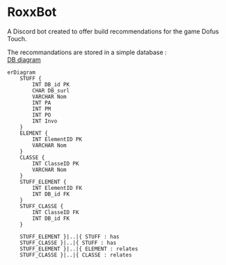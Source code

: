 # RoxxBot
A Discord bot created to offer build recommendations for the game Dofus Touch.

The recommandations are stored in a simple database :   
[DB diagram](https://dbdiagram.io/d/PanoDB-67c5d9b5263d6cf9a010af9b)

```mermaid
erDiagram
    STUFF {
        INT DB_id PK
        CHAR DB_surl
        VARCHAR Nom
        INT PA
        INT PM
        INT PO
        INT Invo
    }
    ELEMENT {
        INT ElementID PK
        VARCHAR Nom
    }
    CLASSE {
        INT ClasseID PK
        VARCHAR Nom
    }
    STUFF_ELEMENT {
        INT ElementID FK
        INT DB_id FK
    }
    STUFF_CLASSE {
        INT ClasseID FK
        INT DB_id FK
    }

    STUFF_ELEMENT }|..|{ STUFF : has
    STUFF_CLASSE }|..|{ STUFF : has
    STUFF_ELEMENT }|..|{ ELEMENT : relates
    STUFF_CLASSE }|..|{ CLASSE : relates
